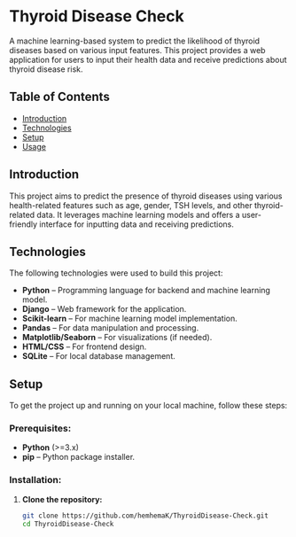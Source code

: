 # **Thyroid Disease Check**

A machine learning-based system to predict the likelihood of thyroid diseases based on various input features. This project provides a web application for users to input their health data and receive predictions about thyroid disease risk.

## **Table of Contents**
- [Introduction](#introduction)
- [Technologies](#technologies)
- [Setup](#setup)
- [Usage](#usage)


## **Introduction**
This project aims to predict the presence of thyroid diseases using various health-related features such as age, gender, TSH levels, and other thyroid-related data. It leverages machine learning models and offers a user-friendly interface for inputting data and receiving predictions.

## **Technologies**
The following technologies were used to build this project:
- **Python** – Programming language for backend and machine learning model.
- **Django** – Web framework for the application.
- **Scikit-learn** – For machine learning model implementation.
- **Pandas** – For data manipulation and processing.
- **Matplotlib/Seaborn** – For visualizations (if needed).
- **HTML/CSS** – For frontend design.
- **SQLite** – For local database management.

## **Setup**
To get the project up and running on your local machine, follow these steps:

### Prerequisites:
- **Python** (>=3.x)
- **pip** – Python package installer.

### Installation:
1. **Clone the repository:**
   ```bash
   git clone https://github.com/hemhemaK/ThyroidDisease-Check.git
   cd ThyroidDisease-Check
